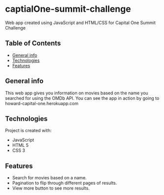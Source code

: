 # captialOne-summit-challenge

Web app created using JavaScript and HTML/CSS for Capital One Summit Challenge

## Table of Contents
* [General info](#general-info)
* [Technologies](#technologies)
* [Features](#features)

## General info
This web app gives you information on movies based on the name you searched for using the OMDb API.
You can see the app in action by going to howard-capital-one.herokuapp.com

## Technologies
Project is created with:
* JavaScript
* HTML 5
* CSS 3

## Features
* Search for movies based on a name.
* Pagination to flip through different pages of results.
* View more button to see more results.
